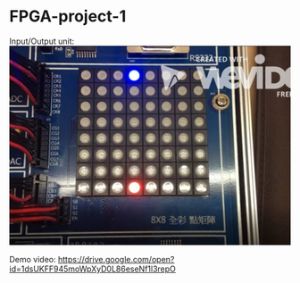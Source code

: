 # FPGA-project-1
Input/Output unit:
![8x8 LED](images/IO1.jpg)

Demo video:
https://drive.google.com/open?id=1dsUKFF945moWpXyD0L86eseNf1l3repO
